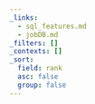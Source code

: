 ```yaml
---
_links:
  - sql_features.md
  - jobDB.md
_filters: []
_contexts: []
_sort:
  field: rank
  asc: false
  group: false
---
```

